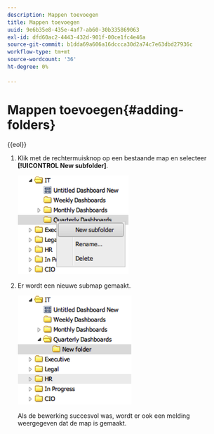 ```yaml
---
description: Mappen toevoegen
title: Mappen toevoegen
uuid: 9e6b35e8-435e-4af7-ab60-30b335869063
exl-id: dfd60ac2-4443-432d-901f-00ce1fc4e46a
source-git-commit: b1dda69a606a16dccca30d2a74c7e63dbd27936c
workflow-type: tm+mt
source-wordcount: '36'
ht-degree: 0%

---
```


# Mappen toevoegen{#adding-folders}

{{eol}}

1. Klik met de rechtermuisknop op een bestaande map en selecteer **[!UICONTROL New subfolder]**.

   ![](assets/new_subfolder_1.png)

1. Er wordt een nieuwe submap gemaakt.

   ![](assets/new_subfolder_2.png)

   Als de bewerking succesvol was, wordt er ook een melding weergegeven dat de map is gemaakt.
